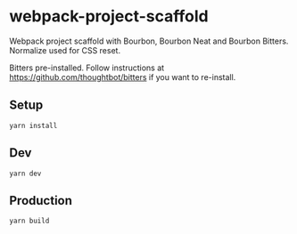 # webpack-project-scaffold

Webpack project scaffold with Bourbon, Bourbon Neat and Bourbon Bitters. Normalize used for CSS reset.

Bitters pre-installed. Follow instructions at https://github.com/thoughtbot/bitters if you want to re-install.

## Setup
`yarn install`

## Dev
`yarn dev`

## Production 
`yarn build`